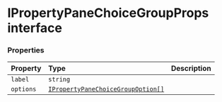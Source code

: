 # IPropertyPaneChoiceGroupProps interface










### Properties

| Property	   | Type	| Description|
|:-------------|:-------|:-----------|
|`label`      | `string` |  |
|`options`      | [`IPropertyPaneChoiceGroupOption[]`](../sp-client-preview/ipropertypanechoicegroupoption.md) |  |





